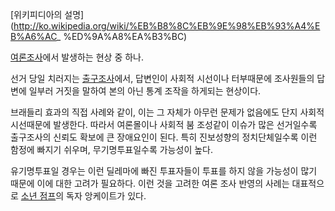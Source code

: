 [위키피디아의 설명](http://ko.wikipedia.org/wiki/%EB%B8%8C%EB%9E%98%EB%93%A4%EB%A6%AC_
%ED%9A%A8%EA%B3%BC)

[여론조사](%EC%97%AC%EB%A1%A0%EC%A1%B0%EC%82%AC.md)에서 발생하는 현상 중 하나.

선거 당일 치러지는 [출구조사](%EC%B6%9C%EA%B5%AC%EC%A1%B0%EC%82%AC.md)에서, 답변인이 사회적 시선이나
터부때문에 조사원들의 답변에 일부러 거짓을 말하여 본의 아닌 통계 조작을 하게되는 현상이다.

브래들리 효과의 직접 사례와 같이, 이는 그 자체가 아무런 문제가 없음에도 단지 사회적 시선때문에 발생한다. 따라서 여론몰이나 사회적 붐
조성같이 이슈가 많은 선거일수록 출구조사의 신뢰도 확보에 큰 장애요인이 된다. 특히 진보성향의 정치단체일수록 이런 함정에 빠지기 쉬우며,
무기명투표일수록 가능성이 높다.

유기명투표일 경우는 이런 딜레마에 빠진 투표자들이 투표를 하지 않을 가능성이 많기 때문에 이에 대한 고려가 필요하다. 이런 것을 고려한 여론
조사 반영의 사례는 대표적으로 [소년 점프](%EC%86%8C%EB%85%84%20%EC%A0%90%ED%94%84.md)의 독자
앙케이트가 있다.

